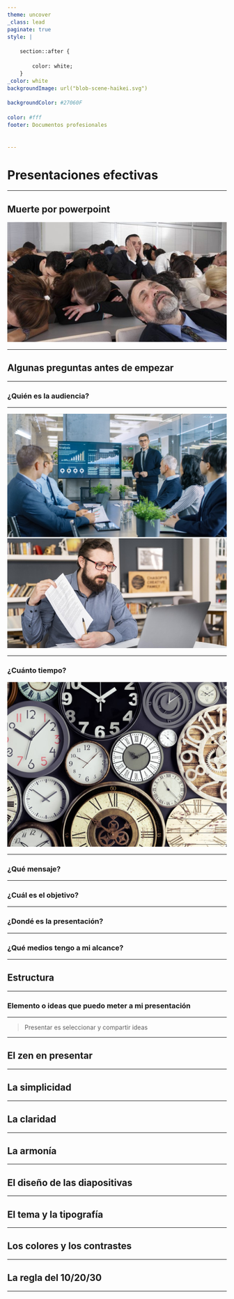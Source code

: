 ```yaml
---
theme: uncover
_class: lead
paginate: true
style: |

    section::after {

        color: white; 
    }
_color: white
backgroundImage: url("blob-scene-haikei.svg")

backgroundColor: #27060F

color: #fff
footer: Documentos profesionales


---
```




# Presentaciones efectivas

---

## Muerte por powerpoint

![w:50%](dead-by-powerpoint.jpg)

---

## Algunas preguntas antes de empezar 

---

### ¿Quién es la audiencia?

---

![bg auto](audiencia1.jpg)
![bg](audiencia2.jpg)

---

### ¿Cuánto tiempo?

![bg left](tiempo.jpg)

---

### ¿Qué mensaje?

---

### ¿Cuál es el objetivo?

---

### ¿Dondé es la presentación?

---

### ¿Qué medios tengo a mi alcance?

---

## Estructura

---

### Elemento o ideas que puedo meter a mi presentación

---

> Presentar es seleccionar y compartir ideas

---

## El zen en presentar

---

## La simplicidad

---

## La claridad

---

## La armonía

---

## El diseño de las diapositivas

---

## El tema y la tipografía

---

## Los colores y los contrastes

---

## La regla del 10/20/30

---
